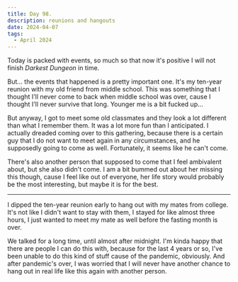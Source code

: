 ```yaml
---
title: Day 98.
description: reunions and hangouts
date: 2024-04-07
tags: 
  - April 2024
---
```


Today is packed with events, so much so that now it's positive I will not finish *Darkest Dungeon* in time.

But... the events that happened is a pretty important one. It's my ten-year reunion with my old friend from middle school. This was something that I thought I'll never come to back when middle school was over, cause I thought I'll never survive that long. Younger me is a bit fucked up...

But anyway, I got to meet some old classmates and they look a lot different than what I remember them. It was a lot more fun than I anticipated. I actually dreaded coming over to this gathering, because there is a certain guy that I do not want to meet again in any circumstances, and he supposedly going to come as well. Fortunately, it seems like he can't come.

There's also another person that supposed to come that I feel ambivalent about, but she also didn't come. I am a bit bummed out about her missing this though, cause I feel like out of everyone, her life story would probably be the most interesting, but maybe it is for the best.

-----

I dipped the ten-year reunion early to hang out with my mates from college. It's not like I didn't want to stay with them, I stayed for like almost three hours, I just wanted to meet my mate as well before the fasting month is over.

We talked for a long time, until almost after midnight. I'm kinda happy that there are people I can do this with, because for the last 4 years or so, I've been unable to do this kind of stuff cause of the pandemic, obviously. And after pandemic's over, I was worried that I will never have another chance to hang out in real life like this again with another person.

